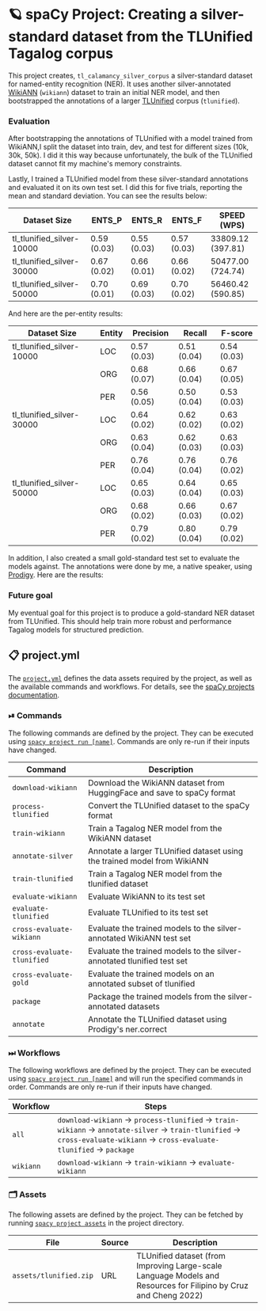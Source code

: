 <!-- SPACY PROJECT: AUTO-GENERATED DOCS START (do not remove) -->

# 🪐 spaCy Project: Creating a silver-standard dataset from the TLUnified Tagalog corpus

This project creates, `tl_calamancy_silver_corpus` a silver-standard dataset for
named-entity recognition (NER). It uses another silver-annotated
[WikiANN](https://huggingface.co/datasets/wikiann) (`wikiann`) dataset to train an
initial NER model, and then bootstrapped the annotations of a larger
[TLUnified](https://arxiv.org/abs/2111.06053) corpus (`tlunified`).

### Evaluation

After bootstrapping the annotations of TLUnified with a model trained from
WikiANN,I split the dataset into train, dev, and test for different sizes
(10k, 30k, 50k). I did it this way because unfortunately, the bulk of the
TLUnified dataset cannot fit my machine's memory constraints.

Lastly, I trained a TLUnified model from these silver-standard annotations and
evaluated it on its own test set. I did this for five trials, reporting the mean
and standard deviation. You can see the results below:

| Dataset Size              | ENTS_P      | ENTS_R      | ENTS_F      | SPEED (WPS)       |
|---------------------------|-------------|-------------|-------------|-------------------|
| tl_tlunified_silver-10000 | 0.59 (0.03) | 0.55 (0.03) | 0.57 (0.03) | 33809.12 (397.81) |
| tl_tlunified_silver-30000 | 0.67 (0.02) | 0.66 (0.01) | 0.66 (0.02) | 50477.00 (724.74) |
| tl_tlunified_silver-50000 | 0.70 (0.01) | 0.69 (0.03) | 0.70 (0.02) | 56460.42 (590.85) |

And here are the per-entity results:

| Dataset Size              | Entity | Precision   | Recall      | F-score     |
|---------------------------|--------|-------------|-------------|-------------|
| tl_tlunified_silver-10000 | LOC    | 0.57 (0.03) | 0.51 (0.04) | 0.54 (0.03) |
|                           | ORG    | 0.68 (0.07) | 0.66 (0.04) | 0.67 (0.05) |
|                           | PER    | 0.56 (0.05) | 0.50 (0.04) | 0.53 (0.03) |
| tl_tlunified_silver-30000 | LOC    | 0.64 (0.02) | 0.62 (0.02) | 0.63 (0.02) |
|                           | ORG    | 0.63 (0.04) | 0.62 (0.03) | 0.63 (0.03) |
|                           | PER    | 0.76 (0.04) | 0.76 (0.04) | 0.76 (0.02) |
| tl_tlunified_silver-50000 | LOC    | 0.65 (0.03) | 0.64 (0.04) | 0.65 (0.03) |
|                           | ORG    | 0.68 (0.02) | 0.66 (0.03) | 0.67 (0.02) |
|                           | PER    | 0.79 (0.02) | 0.80 (0.04) | 0.79 (0.02) |

In addition, I also created a small gold-standard test set to evaluate the
models against. The annotations were done by me, a native speaker, using
[Prodigy](https://prodi.gy). Here are the results:






### Future goal

My eventual goal for this project is to produce a gold-standard NER dataset
from TLUnified. This should help train more robust and performance Tagalog models
for structured prediction.


## 📋 project.yml

The [`project.yml`](project.yml) defines the data assets required by the
project, as well as the available commands and workflows. For details, see the
[spaCy projects documentation](https://spacy.io/usage/projects).

### ⏯ Commands

The following commands are defined by the project. They
can be executed using [`spacy project run [name]`](https://spacy.io/api/cli#project-run).
Commands are only re-run if their inputs have changed.

| Command | Description |
| --- | --- |
| `download-wikiann` | Download the WikiANN dataset from HuggingFace and save to spaCy format |
| `process-tlunified` | Convert the TLUnified dataset to the spaCy format |
| `train-wikiann` | Train a Tagalog NER model from the WikiANN dataset |
| `annotate-silver` | Annotate a larger TLUnified dataset using the trained model from WikiANN |
| `train-tlunified` | Train a Tagalog NER model from the tlunified dataset |
| `evaluate-wikiann` | Evaluate WikiANN to its test set |
| `evaluate-tlunified` | Evaluate TLUnified to its test set |
| `cross-evaluate-wikiann` | Evaluate the trained models to the silver-annotated WikiANN test set |
| `cross-evaluate-tlunified` | Evaluate the trained models to the silver-annotated tlunified test set |
| `cross-evaluate-gold` | Evaluate the trained models on an annotated subset of tlunified |
| `package` | Package the trained models from the silver-annotated datasets |
| `annotate` | Annotate the TLUnified dataset using Prodigy's ner.correct |

### ⏭ Workflows

The following workflows are defined by the project. They
can be executed using [`spacy project run [name]`](https://spacy.io/api/cli#project-run)
and will run the specified commands in order. Commands are only re-run if their
inputs have changed.

| Workflow | Steps |
| --- | --- |
| `all` | `download-wikiann` &rarr; `process-tlunified` &rarr; `train-wikiann` &rarr; `annotate-silver` &rarr; `train-tlunified` &rarr; `cross-evaluate-wikiann` &rarr; `cross-evaluate-tlunified` &rarr; `package` |
| `wikiann` | `download-wikiann` &rarr; `train-wikiann` &rarr; `evaluate-wikiann` |

### 🗂 Assets

The following assets are defined by the project. They can
be fetched by running [`spacy project assets`](https://spacy.io/api/cli#project-assets)
in the project directory.

| File | Source | Description |
| --- | --- | --- |
| `assets/tlunified.zip` | URL | TLUnified dataset (from Improving Large-scale Language Models and Resources for Filipino by Cruz and Cheng 2022) |

<!-- SPACY PROJECT: AUTO-GENERATED DOCS END (do not remove) -->
